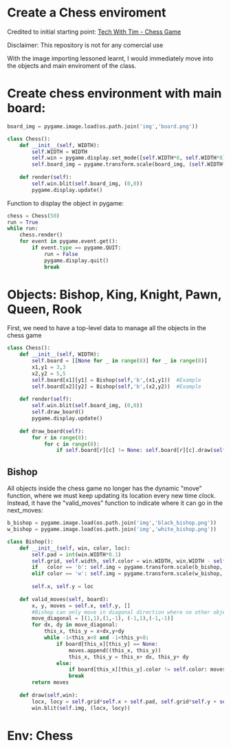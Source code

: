 # Create a Chess enviroment

Credited to initial starting point:
[Tech With Tim - Chess Game](https://github.com/techwithtim/Online-Chess-Game)

Disclaimer: This repository is not for any comercial use

With the image importing lessoned learnt, I would immediately move into the objects and main enviroment of the class.

# Create chess environment with main board:

```python
board_img = pygame.image.load(os.path.join('img','board.png'))

class Chess():
    def __init__(self, WIDTH):
        self.WIDTH = WIDTH
        self.win = pygame.display.set_mode([self.WIDTH*8, self.WIDTH*8])
        self.board_img = pygame.transform.scale(board_img, (self.WIDTH*8, self.WIDTH*8))
        
    def render(self):
        self.win.blit(self.board_img, (0,0))
        pygame.display.update()
```

Function to display the object in pygame:

```python
chess = Chess(50)
run = True
while run:
    chess.render()
    for event in pygame.event.get():
        if event.type == pygame.QUIT:
            run = False
            pygame.display.quit()
            break
```

# Objects: Bishop, King, Knight, Pawn, Queen, Rook

First, we need to have a top-level data to manage all the objects in the chess game

```python
class Chess():
    def __init__(self, WIDTH):        
        self.board = [[None for _ in range(8)] for _ in range(8)]
        x1,y1 = 3,3
        x2,y2 = 5,5
        self.board[x1][y1] = Bishop(self,'b',(x1,y1))  #Example
        self.board[x2][y2] = Bishop(self,'b',(x2,y2))  #Example
        
    def render(self):
        self.win.blit(self.board_img, (0,0))
        self.draw_board()
        pygame.display.update()
    
    def draw_board(self):
        for r in range(8):
            for c in range(8):
                if self.board[r][c] != None: self.board[r][c].draw(self.win)
```
## Bishop

All objects inside the chess game no longer has the dynamic "move" function, where we must keep updating its location every new time clock. Instead, it have the "valid_moves" function to indicate where it can go in the next_moves:   

```python
b_bishop = pygame.image.load(os.path.join('img','black_bishop.png'))
w_bishop = pygame.image.load(os.path.join('img','white_bishop.png'))

class Bishop():    
    def __init__(self, win, color, loc):
        self.pad = int(win.WIDTH*0.1)
        self.grid, self.width, self.color = win.WIDTH, win.WIDTH - self.pad*2, color
        if   color == 'b': self.img = pygame.transform.scale(b_bishop, (self.width, self.width))
        elif color == 'w': self.img = pygame.transform.scale(w_bishop, (self.width, self.width))
        
        self.x, self.y = loc
    
    def valid_moves(self, board):
        x, y, moves = self.x, self.y, []
        #Bishop can only move in diagonal direction where no other object block its sight
        move_diagonal = [(1,1),(1,-1), (-1,1),(-1,-1)]
        for dx, dy in move_diagonal:
            this_x, this_y = x+dx,y+dy
            while -1<this_x<8 and -1<this_y<8:
                if board[this_x][this_y] == None: 
                    moves.append((this_x, this_y))
                    this_x, this_y = this_x+ dx, this_y+ dy
                else:
                    if board[this_x][this_y].color != self.color: moves.append((this_x, this_y))
                    break
        return moves
    
    def draw(self,win):
        locx, locy = self.grid*self.x + self.pad, self.grid*self.y + self.pad
        win.blit(self.img, (locx, locy))
```

# Env: Chess


```python

```
